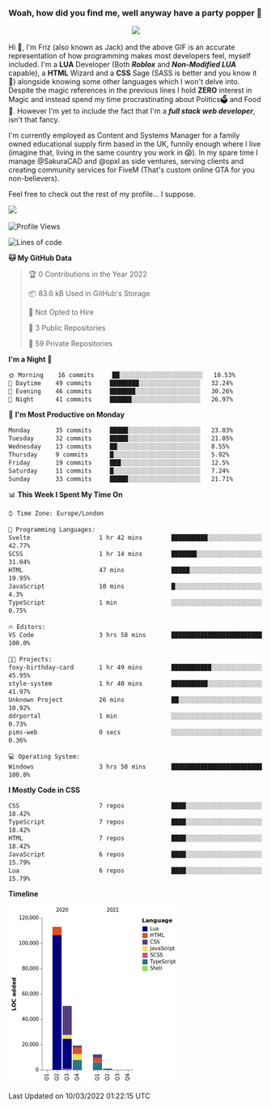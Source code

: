 ### Woah, how did you find me, well anyway have a party popper 🎉

<p align="center">
  <img  src="https://66.media.tumblr.com/d2766024a15e8c140bf20f314664eed2/d1615166bf58615c-d8/s400x600/aabc473a64edc43599d5345fd1e9e792d66ecc48.gifv">
</p>

Hi :wave:, I'm Friz (also known as Jack) and the above GIF is an accurate representation of how programming makes most developers feel, myself included. I'm a **LUA** Developer (Both ***Roblox*** and ***Non-Modified LUA*** capable), a **HTML** Wizard and a **CSS** Sage (SASS is better and you know it :pray:) alongside knowing some other languages which I won't delve into. Despite the magic references in the previous lines I hold **ZERO** interest in Magic and instead spend my time procrastinating about Politics🗳️ and Food🍔. However I'm yet to include the fact that I'm a ***full stack web developer***, isn't that fancy.

I'm currently employed as Content and Systems Manager for a family owned educational supply firm based in the UK, funnily enough where I live (imagine that, living in the same country you work in 😱). In my spare time I manage @SakuraCAD and @opxl as side ventures, serving clients and creating community services for FiveM (That's custom online GTA for you non-believers).

Feel free to check out the rest of my profile... I suppose.

<a href="https://github.com/anuraghazra/github-readme-stats">
  <img  src="https://github-readme-stats.vercel.app/api?username=JackOPXL&count_private=true&show_icons=true&theme=tokyonight" />
</a>



<!--START_SECTION:waka-->
![Profile Views](http://img.shields.io/badge/Profile%20Views-1-blue)

![Lines of code](https://img.shields.io/badge/From%20Hello%20World%20I%27ve%20Written-197%20Thousand%20lines%20of%20code-blue)

**🐱 My GitHub Data** 

> 🏆 0 Contributions in the Year 2022
 > 
> 📦 83.6 kB Used in GitHub's Storage 
 > 
> 🚫 Not Opted to Hire
 > 
> 📜 3 Public Repositories 
 > 
> 🔑 59 Private Repositories  
 > 
**I'm a Night 🦉** 

```text
🌞 Morning    16 commits     ██░░░░░░░░░░░░░░░░░░░░░░░   10.53% 
🌆 Daytime    49 commits     ████████░░░░░░░░░░░░░░░░░   32.24% 
🌃 Evening    46 commits     ███████░░░░░░░░░░░░░░░░░░   30.26% 
🌙 Night      41 commits     ██████░░░░░░░░░░░░░░░░░░░   26.97%

```
📅 **I'm Most Productive on Monday** 

```text
Monday       35 commits     █████░░░░░░░░░░░░░░░░░░░░   23.03% 
Tuesday      32 commits     █████░░░░░░░░░░░░░░░░░░░░   21.05% 
Wednesday    13 commits     ██░░░░░░░░░░░░░░░░░░░░░░░   8.55% 
Thursday     9 commits      █░░░░░░░░░░░░░░░░░░░░░░░░   5.92% 
Friday       19 commits     ███░░░░░░░░░░░░░░░░░░░░░░   12.5% 
Saturday     11 commits     █░░░░░░░░░░░░░░░░░░░░░░░░   7.24% 
Sunday       33 commits     █████░░░░░░░░░░░░░░░░░░░░   21.71%

```


📊 **This Week I Spent My Time On** 

```text
⌚︎ Time Zone: Europe/London

💬 Programming Languages: 
Svelte                   1 hr 42 mins        ██████████░░░░░░░░░░░░░░░   42.77% 
SCSS                     1 hr 14 mins        ███████░░░░░░░░░░░░░░░░░░   31.04% 
HTML                     47 mins             █████░░░░░░░░░░░░░░░░░░░░   19.95% 
JavaScript               10 mins             █░░░░░░░░░░░░░░░░░░░░░░░░   4.3% 
TypeScript               1 min               ░░░░░░░░░░░░░░░░░░░░░░░░░   0.75%

🔥 Editors: 
VS Code                  3 hrs 58 mins       █████████████████████████   100.0%

🐱‍💻 Projects: 
foxy-birthday-card       1 hr 49 mins        ███████████░░░░░░░░░░░░░░   45.95% 
style-system             1 hr 40 mins        ██████████░░░░░░░░░░░░░░░   41.97% 
Unknown Project          26 mins             ██░░░░░░░░░░░░░░░░░░░░░░░   10.92% 
ddrportal                1 min               ░░░░░░░░░░░░░░░░░░░░░░░░░   0.73% 
pims-web                 0 secs              ░░░░░░░░░░░░░░░░░░░░░░░░░   0.36%

💻 Operating System: 
Windows                  3 hrs 58 mins       █████████████████████████   100.0%

```

**I Mostly Code in CSS** 

```text
CSS                      7 repos             ████░░░░░░░░░░░░░░░░░░░░░   18.42% 
TypeScript               7 repos             ████░░░░░░░░░░░░░░░░░░░░░   18.42% 
HTML                     7 repos             ████░░░░░░░░░░░░░░░░░░░░░   18.42% 
JavaScript               6 repos             ████░░░░░░░░░░░░░░░░░░░░░   15.79% 
Lua                      6 repos             ████░░░░░░░░░░░░░░░░░░░░░   15.79%

```


**Timeline**

![Chart not found](https://raw.githubusercontent.com/JackOPXL/JackOPXL/master/charts/bar_graph.png) 


 Last Updated on 10/03/2022 01:22:15 UTC
<!--END_SECTION:waka-->

